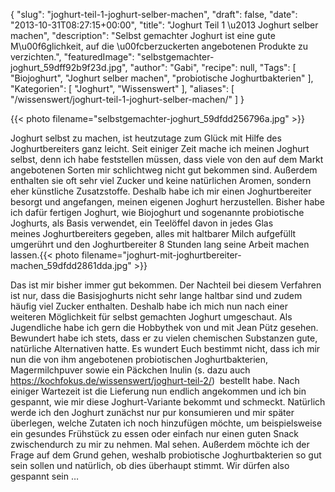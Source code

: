 {
    "slug": "joghurt-teil-1-joghurt-selber-machen",
    "draft": false,
    "date": "2013-10-31T08:27:15+00:00",
    "title": "Joghurt Teil 1 \u2013 Joghurt selber machen",
    "description": "Selbst gemachter Joghurt ist eine gute M\u00f6glichkeit, auf die \u00fcberzuckerten angebotenen Produkte zu verzichten.",
    "featuredImage": "selbstgemachter-joghurt_59dff92b9f23d.jpg",
    "author": "Gabi",
    "recipe": null,
    "Tags": [
        "Biojoghurt",
        "Joghurt selber machen",
        "probiotische Joghurtbakterien"
    ],
    "Kategorien": [
        "Joghurt",
        "Wissenswert"
    ],
    "aliases": [
        "\/wissenswert\/joghurt-teil-1-joghurt-selber-machen\/"
    ]
}

{{< photo filename="selbstgemachter-joghurt_59dfdd256796a.jpg" >}} 

Joghurt selbst zu machen, ist heutzutage zum Glück mit Hilfe des Joghurtbereiters ganz leicht. Seit einiger Zeit mache ich meinen Joghurt selbst, denn ich habe feststellen müssen, dass viele von den auf dem Markt angebotenen Sorten mir schlichtweg nicht gut bekommen sind. Außerdem enthalten sie oft sehr viel Zucker und keine natürlichen Aromen, sondern eher künstliche Zusatzstoffe. Deshalb habe ich mir einen Joghurtbereiter besorgt und angefangen, meinen eigenen Joghurt herzustellen. Bisher habe ich dafür fertigen Joghurt, wie Biojoghurt und sogenannte probiotische Joghurts, als Basis verwendet, ein Teelöffel davon in jedes Glas meines Joghurtbereiters gegeben, alles mit haltbarer Milch aufgefüllt umgerührt und den Joghurtbereiter 8 Stunden lang seine Arbeit machen lassen.{{< photo filename="joghurt-mit-joghurtbereiter-machen_59dfdd2861dda.jpg" >}} 

Das ist mir bisher immer gut bekommen. Der Nachteil bei diesem Verfahren ist nur, dass die Basisjoghurts nicht sehr lange haltbar sind und zudem häufig viel Zucker enthalten. Deshalb habe ich mich nun nach einer weiteren Möglichkeit für selbst gemachten Joghurt umgeschaut. Als Jugendliche habe ich gern die Hobbythek von und mit Jean Pütz gesehen. Bewundert habe ich stets, dass er zu vielen chemischen Substanzen gute, natürliche Alternativen hatte. Es wundert Euch bestimmt nicht, dass ich mir nun die von ihm angebotenen probiotischen Joghurtbakterien, Magermilchpuver sowie ein Päckchen Inulin (s. dazu auch <https://kochfokus.de/wissenswert/joghurt-teil-2/>)  bestellt habe. Nach einiger Wartezeit ist die Lieferung nun endlich angekommen und ich bin gespannt, wie mir diese Joghurt-Variante bekommt und schmeckt. Natürlich werde ich den Joghurt zunächst nur pur konsumieren und mir später überlegen, welche Zutaten ich noch hinzufügen möchte, um beispielsweise ein gesundes Frühstück zu essen oder einfach nur einen guten Snack zwischendurch zu mir zu nehmen. Mal sehen. Außerdem möchte ich der Frage auf dem Grund gehen, weshalb probiotische Joghurtbakterien so gut sein sollen und natürlich, ob dies überhaupt stimmt. Wir dürfen also gespannt sein &#8230;

###